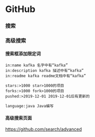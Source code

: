# GitHub

### 搜索

### 高级搜索

#### 搜索框添加限定词

```
in:name kafka 名字中有“kafka”
in:description kafka 描述中有“kafka”
in:readme kafka readme文档中有“kafka”

stars:>1000 star>1000的项目
forks:>1000 fork>1000的项目
pushed:>2019-12-01 2019-12-01后有更新的

language:java Java编写
```



#### 高级搜索页面

https://github.com/search/advanced